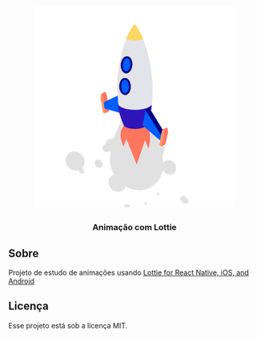 <h1 align="center">
  <img alt="Rocket" title="Rocket" src=".github/rocket.gif" width="400px" />
</h1>

<h3 align="center">
  Animação com Lottie
</h3>

## Sobre

Projeto de estudo de animações usando [Lottie for React Native, iOS, and Android](https://github.com/react-native-community/lottie-react-native)

## Licença

Esse projeto está sob a licença MIT.
